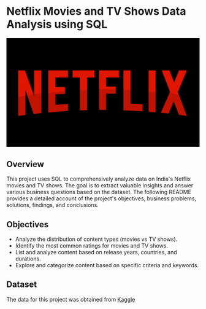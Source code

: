 # Netflix Movies and TV Shows Data Analysis using SQL

![Netflix Logo](https://github.com/joyuwaoma/netflix_sql_project/blob/main/netflix-5947489_1280.png)

## Overview
This project uses SQL to comprehensively analyze data on India's Netflix movies and TV shows. The goal is to extract valuable insights and answer various business questions based on the dataset. The following README provides a detailed account of the project's objectives, business problems, solutions, findings, and conclusions.

## Objectives
* Analyze the distribution of content types (movies vs TV shows). 
* Identify the most common ratings for movies and TV shows.
* List and analyze content based on release years, countries, and durations.
* Explore and categorize content based on specific criteria and keywords.

## Dataset
The data for this project was obtained from [Kaggle](https://www.kaggle.com/datasets/shivamb/netflix-shows?resource=download) 
